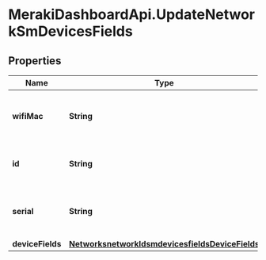 # MerakiDashboardApi.UpdateNetworkSmDevicesFields

## Properties
Name | Type | Description | Notes
------------ | ------------- | ------------- | -------------
**wifiMac** | **String** | The wifiMac of the device to be modified. | [optional] 
**id** | **String** | The id of the device to be modified. | [optional] 
**serial** | **String** | The serial of the device to be modified. | [optional] 
**deviceFields** | [**NetworksnetworkIdsmdevicesfieldsDeviceFields**](NetworksnetworkIdsmdevicesfieldsDeviceFields.md) |  | 


